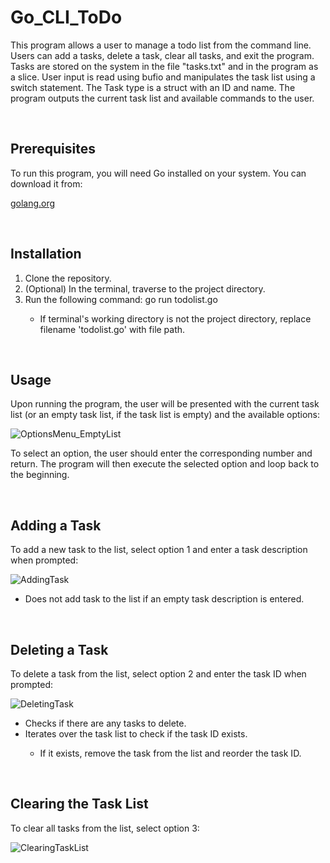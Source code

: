 # Go_CLI_ToDo


<!-- Program overview -->
This program allows a user to manage a todo list from the command line. Users can add a tasks, delete a task, clear all tasks, and exit the program. Tasks are stored on the system in the file "tasks.txt" and in the program as a slice. User input is read using bufio and manipulates the task list using a switch statement. The Task type is a struct with an ID and name. The program outputs the current task list and available commands to the user.

<br>

<!-- Prerequisites -->
<h2>Prerequisites</h2>
To run this program, you will need Go installed on your system. You can download it from:

[golang.org](https://go.dev/)

<br>


<!-- Installation -->
<h2>Installation</h2>
<ol>
  <li>
    Clone the repository.
  </li>
  <li>
    (Optional) In the terminal, traverse to the project directory.
  </li>
  <li>
    Run the following command: go run todolist.go
  </li>
  <ul>
    <li>
      If terminal's working directory is not the project directory, replace filename 'todolist.go' with file path.
    </li>
  </ul>
</ol>

<br>


<!-- Usage -->
<h2>Usage</h2>
Upon running the program, the user will be presented with the current task list (or an empty task list, if the task list is empty) and the available options:

![OptionsMenu_EmptyList](https://user-images.githubusercontent.com/96446640/236118835-15f89bcd-f41d-4ced-999b-8af934860fe7.png)

To select an option, the user should enter the corresponding number and return. The program will then execute the selected option and loop back to the beginning.

<br>


<!-- Adding a Task -->
<h2>Adding a Task</h2>
To add a new task to the list, select option 1 and enter a task description when prompted:

![AddingTask](https://user-images.githubusercontent.com/96446640/236120285-332f27bb-3619-4d88-9aa2-14d92dea6826.png)

<ul>
  <li>
    Does not add task to the list if an empty task description is entered.
  </li>
</ul>

<br>


<!-- Deleting a Task -->
<h2>Deleting a Task</h2>
To delete a task from the list, select option 2 and enter the task ID when prompted:

![DeletingTask](https://user-images.githubusercontent.com/96446640/236121606-610071be-1d89-4f92-824a-d06248e8807f.png)

<ul>
  <li>
    Checks if there are any tasks to delete.
  </li>
  <li>
    Iterates over the task list to check if the task ID exists.
  </li>
  <ul>
    <li>
      If it exists, remove the task from the list and reorder the task ID.
    </li>
  </ul>
</ul>

<br>


<!-- Clearing the Task List -->
<h2>Clearing the Task List</h2>
To clear all tasks from the list, select option 3:

![ClearingTaskList](https://user-images.githubusercontent.com/96446640/236123065-76a62452-7914-4940-93f3-0d50237cc23b.png)

<br>
